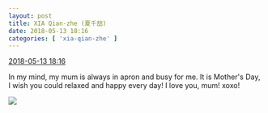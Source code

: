 ```yaml
---
layout: post
title: XIA Qian-zhe (夏千喆)
date: 2018-05-13 18:16
categories: [ 'xia-qian-zhe' ]
---
```


<div class="weibo-info">
  <a href="https://weibo.com/6505420082/GgtQT5D3j">2018-05-13 18:16</a>
</div>

In my mind, my mum is always in apron and busy for me. It is Mother's Day, I wish you could relaxed and happy every day! I love you, mum! xoxo!

<!-- more -->

<a href="https://wx2.sinaimg.cn/mw690/0076g4Wmgy1fr9vll972fj30u01hc7pj.jpg">
  <img class="weibo-pic-preview" src="https://wx2.sinaimg.cn/orj360/0076g4Wmgy1fr9vll972fj30u01hc7pj.jpg" />
</a>
